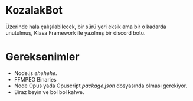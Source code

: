 # KozalakBot
Üzerinde hala çalışılabilecek, bir sürü yeri eksik ama bir o kadarda unutulmuş, Klasa Framework ile yazılmış bir discord botu. 

# Gereksenimler
- Node.js *ehehehe*.
- FFMPEG Binaries
- Node Opus yada Opuscript *package.json* dosyasında olması gerekiyor.
- Biraz beyin ve bol bol kahve. 
